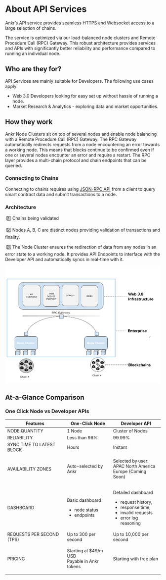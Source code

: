 # About API Services

Ankr’s API service provides seamless HTTPS and Websocket access to a large selection of chains.

The service is optimized via our load-balanced node clusters and Remote Procedure Call (RPC) Gateway. This robust architecture provides services and APIs with significantly better reliability and performance compared to running an individual node.

## Who are they for? <a href="who-are-they-for" id="who-are-they-for"></a>

API Services are mainly suitable for Developers. The following use cases apply:

* Web 3.0 Developers looking for easy set up without hassle of running a node.
* Market Research & Analytics - exploring data and market opportunities.

## How they work <a href="how-they-work" id="how-they-work"></a>

Ankr Node Clusters sit on top of several nodes and enable node balancing with a Remote Procedure Call (RPC) Gateway. The RPC Gateway automatically redirects requests from a node encountering an error towards a working node. This means that blocks continue to be confirmed even if one or several nodes encounter an error and require a restart. The RPC layer provides a multi-chain protocol and chain endpoints that can be queried.

### Connecting to Chains <a href="connecting-to-chains" id="connecting-to-chains"></a>

Connecting to chains requires using [JSON-RPC API](../resources/articles/json-rpc-api.md) from a client to query smart contract data and submit transactions to a node.

### Architecture <a href="architecture" id="architecture"></a>

​ :one: Chains being validated&#x20;

​ :two: Nodes A, B, C are distinct nodes providing validation of transactions and finality.

​ :three: The Node Cluster ensures the redirection of data from any nodes in an error state to a working node. It provides API Endpoints to interface with the Developer API and automatically syncs in real-time with it.

![](<../.gitbook/assets/API-Architecture-ANKR (1).png>)

## At-a-Glance Comparison <a href="at-a-glance-comparison" id="at-a-glance-comparison"></a>

### One Click Node vs Developer APIs <a href="one-click-node-vs-developer-apis" id="one-click-node-vs-developer-apis"></a>

| Features                  | One-Click Node                                                         | Developer API                                                                                                                               |
| ------------------------- | ---------------------------------------------------------------------- | ------------------------------------------------------------------------------------------------------------------------------------------- |
| NODE QUANTITY             | 1 Node                                                                 | Cluster of Nodes                                                                                                                            |
| RELIABILITY               | Less than 98%                                                          | 99.99%                                                                                                                                      |
| SYNC TIME TO LATEST BLOCK | Hours                                                                  | Instant                                                                                                                                     |
| AVAILABILITY ZONES        | Auto-selected by Ankr                                                  | <p>Selected by user:<br>APAC North America<br>Europe (Coming Soon)</p>                                                                      |
| DASHBOARD                 | <p>Basic dashboard</p><ul><li>node status </li><li>endpoints</li></ul> | <p>Detailed dashboard </p><ul><li>request history, </li><li>response time, </li><li>invalid requests </li><li>error log reasoning</li></ul> |
| REQUESTS PER SECOND (TPS) | Up to 300 per second                                                   | Up to 10,000 per second                                                                                                                     |
| PRICING                   | <p>Starting at $49/m USD<br>Payable in Ankr tokens</p>                 | Starting with free plan                                                                                                                     |

